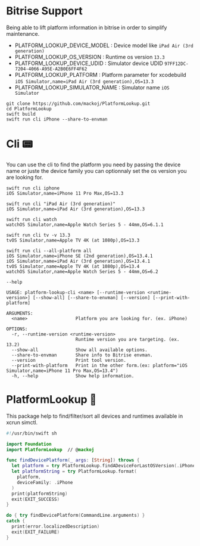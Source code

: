# Bitrise Support

Being able to lift platform information in bitrise in order to simplify maintenance.

- PLATFORM_LOOKUP_DEVICE_MODEL : Device model like `iPad Air (3rd generation)`
- PLATFORM_LOOKUP_OS_VERSION : Runtime os version `13.3`
- PLATFORM_LOOKUP_DEVICE_UDID : Simulator device UDID `97FF12DC-7204-4066-A95E-A2B0E6FF4F62`
- PLATFORM_LOOKUP_PLATFORM : Platform parameter for xcodebuild `iOS Simulator,name=iPad Air (3rd generation),OS=13.3`
- PLATFORM_LOOKUP_SIMULATOR_NAME : Simulator name `iOS Simulator`

```shell
git clone https://github.com/mackoj/PlatformLookup.git
cd PlatformLookup
swift build
swift run cli iPhone --share-to-envman
```

# Cli 📟

You can use the cli to find the platform you need by passing the device name or juste the device family you can optionnaly set the os version you are looking for.

```shell
swift run cli iphone
iOS Simulator,name=iPhone 11 Pro Max,OS=13.3
```

```shell
swift run cli "iPad Air (3rd generation)"
iOS Simulator,name=iPad Air (3rd generation),OS=13.3
```

```shell
swift run cli watch
watchOS Simulator,name=Apple Watch Series 5 - 44mm,OS=6.1.1
```

```shell
swift run cli tv -v 13.3
tvOS Simulator,name=Apple TV 4K (at 1080p),OS=13.3
```

```shell
swift run cli --all-platform all
iOS Simulator,name=iPhone SE (2nd generation),OS=13.4.1
iOS Simulator,name=iPad Air (3rd generation),OS=13.4.1
tvOS Simulator,name=Apple TV 4K (at 1080p),OS=13.4
watchOS Simulator,name=Apple Watch Series 5 - 44mm,OS=6.2
```

`--help`
```
USAGE: platform-lookup-cli <name> [--runtime-version <runtime-version>] [--show-all] [--share-to-envman] [--version] [--print-with-platform]

ARGUMENTS:
  <name>                  Platform you are looking for. (ex. iPhone)

OPTIONS:
  -r, --runtime-version <runtime-version>
                          Runtime version you are targeting. (ex. 13.2)
  --show-all              Show all available options.
  --share-to-envman       Share info to Bitrise envman.
  --version               Print tool version.
  --print-with-platform   Print in the other form.(ex: platform="iOS Simulator,name=iPhone 11 Pro Max,OS=13.4")
  -h, --help              Show help information.
```
# PlatformLookup 🔎

This package help to find/filter/sort all devices and runtimes available in xcrun simctl.

```swift
#!/usr/bin/swift sh

import Foundation
import PlatformLookup  // @mackoj

func findDevicePlatform(_ args: [String]) throws {
  let platform = try PlatformLookup.findADeviceForLastOSVersion(.iPhone)
  let platformString = try PlatformLookup.format(
    platform,
    deviceFamily: .iPhone
  )
  print(platformString)
  exit(EXIT_SUCCESS)
}

do { try findDevicePlatform(CommandLine.arguments) }
catch {
  print(error.localizedDescription)
  exit(EXIT_FAILURE)
}
```
